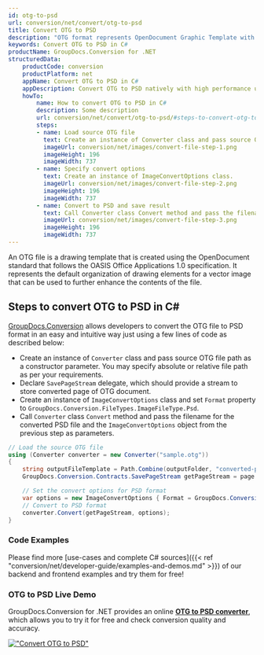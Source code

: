 ```yaml
---
id: otg-to-psd
url: conversion/net/convert/otg-to-psd
title: Convert OTG to PSD
description: "OTG format represents OpenDocument Graphic Template with .otg extension. Learn how to convert OTG to PSD file programmatically in C# language using GroupDocs.Conversion for .NET library."
keywords: Convert OTG to PSD in C#
productName: GroupDocs.Conversion for .NET
structuredData:
    productCode: conversion
    productPlatform: net
    appName: Convert OTG to PSD in C#
    appDescription: Convert OTG to PSD natively with high performance using C# language and server side GroupDocs.Conversion for .NET APIs, without the use of any software like Microsoft or Open Office.
    howTo:
        name: How to convert OTG to PSD in C# 
        description: Some description
        url: conversion/net/convert/otg-to-psd/#steps-to-convert-otg-to-psd-in-c
        steps:
        - name: Load source OTG file 
          text: Create an instance of Converter class and pass source OTG file path as a constructor parameter. You may specify absolute or relative file path as per your requirements. 
          imageUrl: conversion/net/images/convert-file-step-1.png
          imageHeight: 196
          imageWidth: 737
        - name: Specify convert options 
          text: Create an instance of ImageConvertOptions class.
          imageUrl: conversion/net/images/convert-file-step-2.png
          imageHeight: 196
          imageWidth: 737
        - name: Convert to PSD and save result 
          text: Call Converter class Convert method and pass the filename for the converted HTML file and the ImageConvertOptions object from the previous step as parameters.
          imageUrl: conversion/net/images/convert-file-step-3.png
          imageHeight: 196
          imageWidth: 737
---
```


An OTG file is a drawing template that is created using the OpenDocument standard that follows the OASIS Office Applications 1.0 specification. It represents the default organization of drawing elements for a vector image that can be used to further enhance the contents of the file.

## Steps to convert OTG to PSD in C#

[GroupDocs.Conversion](https://products.groupdocs.com/conversion/net) allows developers to convert the OTG file to PSD format in an easy and intuitive way just using a few lines of code as described below:

* Create an instance of `Converter` class and pass source OTG file path as a constructor parameter. You may specify absolute or relative file path as per your requirements. 
* Declare `SavePageStream` delegate, which should provide a stream to store converted page of OTG document.
* Create an instance of `ImageConvertOptions` class and set `Format` property to `GroupDocs.Conversion.FileTypes.ImageFileType.Psd`.
* Call `Converter` class `Convert` method and pass the filename for the converted PSD file and the `ImageConvertOptions` object from the previous step as parameters.

```csharp
// Load the source OTG file
using (Converter converter = new Converter("sample.otg"))
{
    string outputFileTemplate = Path.Combine(outputFolder, "converted-page-{0}.psd");
    GroupDocs.Conversion.Contracts.SavePageStream getPageStream = page => new FileStream(string.Format(outputFileTemplate, page), FileMode.Create);

    // Set the convert options for PSD format
    var options = new ImageConvertOptions { Format = GroupDocs.Conversion.FileTypes.ImageFileType.Psd };   
    // Convert to PSD format
    converter.Convert(getPageStream, options);
}
```

### Code Examples

Please find more [use-cases and complete C# sources]({{< ref "conversion/net/developer-guide/examples-and-demos.md" >}}) of our backend and frontend examples and try them for free!

### OTG to PSD Live Demo

GroupDocs.Conversion for .NET provides an online [**OTG to PSD converter**](https://products.groupdocs.app/conversion/otg-to-psd), which allows you to try it for free and check conversion quality and accuracy.

[!["Convert OTG to PSD"](conversion/net/images/convert-to-psd/convert-otg-to-psd.png)](https://products.groupdocs.app/conversion/otg-to-psd)